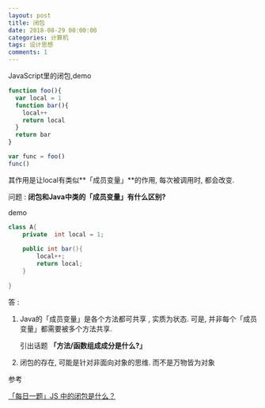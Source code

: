 ```yaml
---
layout: post
title: 闭包
date: 2018-08-29 00:00:00
categories: 计算机
tags: 设计思想
comments: 1
---
```




JavaScript里的闭包,demo

```javascript
function foo(){
  var local = 1
  function bar(){
    local++
    return local
  }
  return bar
}

var func = foo()
func()
```

其作用是让local有类似**「成员变量」**的作用, 每次被调用时, 都会改变. 



问题 : **闭包和Java中类的「成员变量」有什么区别?**

demo

```java
class A{
    private  int local = 1;
    
    public int bar(){
        local++;
        return local;
    }
    
}
```



答 : 

1. Java的「成员变量」是各个方法都可共享 , 实质为状态. 可是, 并非每个「成员变量」都需要被多个方法共享.  

   引出话题 **「方法/函数组成成分是什么?」**

2. 闭包的存在, 可能是针对非面向对象的思维. 而不是万物皆为对象



参考

[「每日一题」JS 中的闭包是什么？ ](https://zhuanlan.zhihu.com/p/22486908?refer=study-fe)

